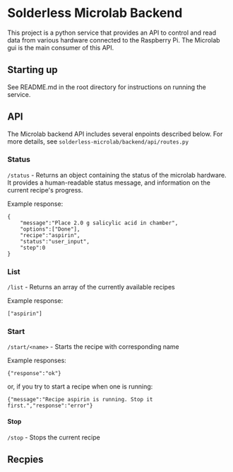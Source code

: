 # Solderless Microlab Backend

This project is a python service that provides an API to control and read data from various hardware connected to the Raspberry Pi. The Microlab gui is the main consumer of this API.

## Starting up

See README.md in the root directory for instructions on running the service.

## API

The Microlab backend API includes several enpoints described below. For more details, see `solderless-microlab/backend/api/routes.py`

### Status

`/status` - Returns an object containing the status of the microlab hardware. It provides a human-readable status message, and information on the current recipe's progress.

Example response:

```
{
    "message":"Place 2.0 g salicylic acid in chamber",
    "options":["Done"],
    "recipe":"aspirin",
    "status":"user_input",
    "step":0
}
```

### List

`/list` - Returns an array of the currently available recipes

Example response:

```
["aspirin"]
```

### Start

`/start/<name>` - Starts the recipe with corresponding name

Example responses:

```
{"response":"ok"}
```

or, if you try to start a recipe when one is running:

```
{"message":"Recipe aspirin is running. Stop it first.","response":"error"}
```

#### Stop

`/stop` - Stops the current recipe

## Recpies
